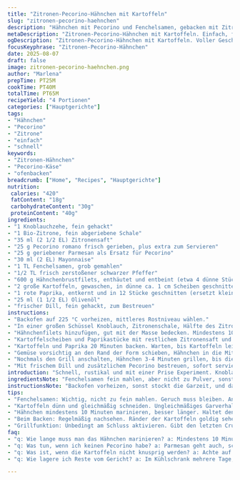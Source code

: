 ```yaml
---
title: "Zitronen-Pecorino-Hähnchen mit Kartoffeln"
slug: "zitronen-pecorino-haehnchen"
description: "Hähnchen mit Pecorino und Fenchelsamen, gebacken mit Zitronensaft, dünnen Kartoffelscheiben und geräucherter Paprika, oben mit Dill und frischem Käse bestreut. Die Garzeiten variieren, je nach Dicke des Fleisches und der Kartoffeln. Vermeidet zu trockenes Hähnchen durch wachsame Beobachtung und Abschmecken während der Zubereitung. Ein Hauch von Paprika ersetzt klassische Kürbiswürfel, um mehr Tiefe ins Gemüse zu bringen."
metaDescription: "Zitronen-Pecorino-Hähnchen mit Kartoffeln. Einfach, frisch, leckere Kombination aus Aromen. Perfekt für ein schnelles Abendessen."
ogDescription: "Zitronen-Pecorino-Hähnchen mit Kartoffeln. Voller Geschmack, einfache Schritte zum perfekten Gericht. Frisch und aromatisch."
focusKeyphrase: "Zitronen-Pecorino-Hähnchen"
date: 2025-08-07
draft: false
image: zitronen-pecorino-haehnchen.png
author: "Marlena"
prepTime: PT25M
cookTime: PT40M
totalTime: PT65M
recipeYield: "4 Portionen"
categories: ["Hauptgerichte"]
tags:
- "Hähnchen"
- "Pecorino"
- "Zitrone"
- "einfach"
- "schnell"
keywords:
- "Zitronen-Hähnchen"
- "Pecorino-Käse"
- "ofenbacken"
breadcrumb: ["Home", "Recipes", "Hauptgerichte"]
nutrition: 
 calories: "420"
 fatContent: "18g"
 carbohydrateContent: "30g"
 proteinContent: "40g"
ingredients:
- "1 Knoblauchzehe, fein gehackt"
- "1 Bio-Zitrone, fein abgeriebene Schale"
- "35 ml (2 1/2 EL) Zitronensaft"
- "25 g Pecorino romano frisch gerieben, plus extra zum Servieren"
- "25 g geriebener Parmesan als Ersatz für Pecorino"
- "30 ml (2 EL) Mayonnaise"
- "1 TL Fenchelsamen, grob gemahlen"
- "1/2 TL frisch zerstoßener schwarzer Pfeffer"
- "600 g Hähnchenbrustfilets, enthäutet und entbeint (etwa 4 dünne Stücke)"
- "2 große Kartoffeln, gewaschen, in dünne ca. 1 cm Scheiben geschnitten"
- "1 rote Paprika, entkernt und in 12 Stücke geschnitten (ersetzt kleine gelbe Kürbiswürfel)"
- "25 ml (1 1/2 EL) Olivenöl"
- "frischer Dill, fein gehackt, zum Bestreuen"
instructions:
- "Backofen auf 225 °C vorheizen, mittleres Rostniveau wählen."
- "In einer großen Schüssel Knoblauch, Zitronenschale, Hälfte des Zitronensafts, Pecorino, Parmesan, Mayonnaise, Fenchelsamen und Pfeffer vermengen. Gut salzen."
- "Hähnchenfilets hinzufügen, gut mit der Masse bedecken. Mindestens 10 Minuten marinieren lassen, evtl. länger, besonders wenn Fleisch dick ist."
- "Kartoffelscheiben und Paprikastücke mit restlichem Zitronensaft und Olivenöl in einer beschichteten Backform vermischen, salzen, pfeffern."
- "Kartoffeln und Paprika 20 Minuten backen. Warten, bis Kartoffeln leicht goldbraun sind und sich an den Rändern zu kräuseln beginnen. Wichtig für knackige Textur."
- "Gemüse vorsichtig an den Rand der Form schieben, Hähnchen in die Mitte legen. Weitere 18 Minuten rösten. Beobachten, Fleisch sollte keine rosa Stellen mehr zeigen."
- "Nochmals den Grill anschalten, Hähnchen 3-4 Minuten grillen, bis die Oberfläche goldgelb bis leicht knusprig wird. Oft reicht der Duft - ihr riecht, wenn es fertig ist."
- "Mit frischem Dill und zusätzlichem Pecorino bestreuen, sofort servieren."
introduction: "Schnell, rustikal und mit einer Prise Experiment. Knoblauch, fencheliges Aroma und die Säure der Zitrone geben dem Hähnchen eine spritzige Frische, die durch den salzigen Pecorino rockt. Kartoffeln dürfen hier nicht matschig werden, werden deshalb dünn geschnitten und vorgebacken. Anstelle klassischer Kürbiswürfel nahm ich Paprika für die süßlich-rauchige Note, entdeckt bei einem Versuch. Die Mayonnaise hält die Marinade cremig, fast wie ein geschmacksintensives Bindemittel. Die meiste Konzentration gehört dem Timing. Nur so wird das Fleisch zart, die Haut darf ruhig Farbe bekommen, ist ein sicheres Zeichen im Ofen. Am Ende ein Hauch Dill – nicht zu viel, um die Zitrusnoten nicht zu überdecken. Wird bei mir oft wiederholt, mit anderen Kräutern oder Käse, lernt man schnell, was passt."
ingredientsNote: "Fenchelsamen fein mahlen, aber nicht zu Pulver, sonst geht das Aroma flöten. Fenchelsamen bieten diesen anisartigen Kick, der wunderbar mit Zitrone harmoniert. Wenn Mayonnaise fehlt – griechischer Joghurt funktioniert, aber schmeckt anders, nicht so rund in der Textur. Pecorino lässt sich gut mit Parmesan ersetzen; wer es milder mag, nimmt halbscharfen Gouda, schmeckt auch gut, macht das Gericht zugänglicher für Käseliebhaber ohne Salzträume. Knoblauch frisch, nicht pulverisiert, bringt pure Schärfe und Duft. Paprika statt Kürbis – Experiment, das ich besonders bei kühleren Jahreszeiten vorziehe. Kartoffeln dünn schneiden, damit die Garzeit nicht durchhängt, sonst wird das Gericht matschig und schwer. Öl nicht sparen, Olivenöl extra vergine ist hier super, bringt noch eine fruchtige Note."
instructionsNote: "Backofen vorheizen, sonst stockt die Garzeit, und das Gemüse wird labbrig. Kartoffeln immer in einer Schicht und ohne Überlappung legen, sonst dampfen sie eher als rösten. Hähnchen vor dem Backen gut mit der Marinade bedecken, jeder Bissen braucht das Aroma. Länger marinieren gibt mehr Geschmack, aber nicht übertreiben, sonst wird das Fleisch zäh von der Säure. Während des Backens ab und zu nachsehen, am besten mit einem Holzstäbchen in Gemüse stechen, wenn die Ränder anfangen braun zu werden, ist es Zeit fürs Hähnchen. Grillfunktion zum Schluss unbedingt – gibt den schönen Crunch und karamellisiert die Oberfläche. Nicht zu lang grillen, dann wird’s trocken. Mit dem Finger auf die dicke Stelle vom Hähnchen drücken – gibt gute Hinweise, ob es durch ist. Zum Servieren frischen Dill großzügig verwenden, die Kräuter bringen Frische und Farbe rein."
tips:
- "Fenchelsamen: Wichtig, nicht zu fein mahlen. Geruch muss bleiben. Anisnote hebt Zitrusgeschmack enorm hervor. Frisch schmecken die besten. Alternativen wie Kümmel, aber anders. Achte gut auf die Mengen."
- "Kartoffeln dünn und gleichmäßig schneiden. Ungleichmäßiges Garverhalten führt zu matschigen Stellen. Rösten verlangt eine Einheit. Besonderer Tipp: leicht anritzen für mehr Knusprigkeit. Oder je nach Sorte variieren."
- "Hähnchen mindestens 10 Minuten marinieren, besser länger. Haltet den Kopf immer in die Schüssel. Die Haut muss Geschmack aufnehmen. Aber nicht zu lange. Zuviel Säure macht es zäh, mach lieber weniger."
- "Beim Backen: Regelmäßig nachsehen. Ränder der Kartoffeln goldig sehen? Dann Hähnchen dazu packen. Holzstäbchen ist guter Indikator. Zart gepresst sollte es durch sein und keine rosanen Stellen zeigen."
- "Grillfunktion: Unbedingt am Schluss aktivieren. Gibt den letzten Crunch. Kurz nur, sonst wird es trocken. Ein machbarer Trick: Drücke auf dickste Stelle, gibt guten Hinweis auf Garstufe. Ein einfacher Fingertest genügt."
faq:
- "q: Wie lange muss man das Hähnchen marinieren? a: Mindestens 10 Minuten, besser länger. Gerade bei dicken Teilen. Zu lang gibt zäh, also keine Angst."
- "q: Was tun, wenn ich keinen Pecorino habe? a: Parmesan geht auch, schmeckt aber leicht anders. Halbscharfer Gouda ist alternativ milder. Auch spannend."
- "q: Was ist, wenn die Kartoffeln nicht knusprig werden? a: Achte auf die richtige Schnitttiefe. Gleichmäßig und nicht zu dick. Dämpfen vermeiden, sonst wird's matschig."
- "q: Wie lagere ich Reste vom Gericht? a: Im Kühlschrank mehrere Tage, abgedeckt. Aufwärmen in Backofen bringt besten Geschmack zurück. Mikrowelle macht es labbriger."

---
```

